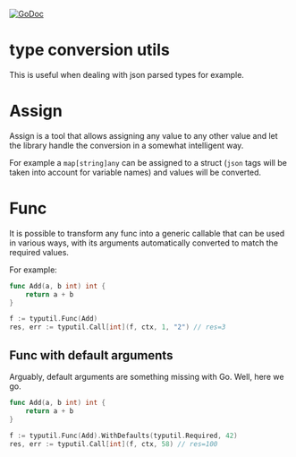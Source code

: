 [![GoDoc](https://godoc.org/github.com/KarpelesLab/typutil?status.svg)](https://godoc.org/github.com/KarpelesLab/typutil)

# type conversion utils

This is useful when dealing with json parsed types for example.

# Assign

Assign is a tool that allows assigning any value to any other value and let the library handle the conversion in a somewhat intelligent way.

For example a `map[string]any` can be assigned to a struct (`json` tags will be taken into account for variable names) and values will be converted.

# Func

It is possible to transform any func into a generic callable that can be used in various ways, with its arguments automatically converted to match the required values.

For example:

```go
func Add(a, b int) int {
    return a + b
}

f := typutil.Func(Add)
res, err := typutil.Call[int](f, ctx, 1, "2") // res=3
```

## Func with default arguments

Arguably, default arguments are something missing with Go. Well, here we go.

```go
func Add(a, b int) int {
    return a + b
}

f := typutil.Func(Add).WithDefaults(typutil.Required, 42)
res, err := typutil.Call[int](f, ctx, 58) // res=100
```
